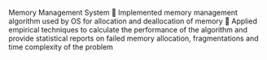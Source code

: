 Memory Management System
 Implemented memory management algorithm used by OS for allocation and deallocation of memory
 Applied empirical techniques to calculate the performance of the algorithm and provide statistical reports on failed memory allocation, fragmentations and time complexity of the problem
